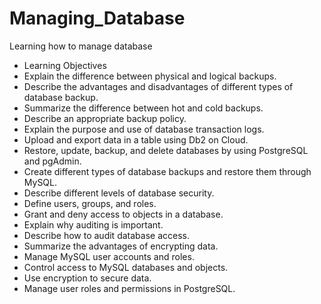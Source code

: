 # Managing_Database
Learning how to manage database

+ Learning Objectives
+ Explain the difference between physical and logical backups.
+ Describe the advantages and disadvantages of different types of database backup.
+ Summarize the difference between hot and cold backups.
+ Describe an appropriate backup policy.
+ Explain the purpose and use of database transaction logs.
+ Upload and export data in a table using Db2 on Cloud.
+ Restore, update, backup, and delete databases by using PostgreSQL and pgAdmin.
+ Create different types of database backups and restore them through MySQL.
+ Describe different levels of database security.
+ Define users, groups, and roles.
+ Grant and deny access to objects in a database.
+ Explain why auditing is important.
+ Describe how to audit database access.
+ Summarize the advantages of encrypting data.
+ Manage MySQL user accounts and roles.
+ Control access to MySQL databases and objects.
+ Use encryption to secure data.
+ Manage user roles and permissions in PostgreSQL.
